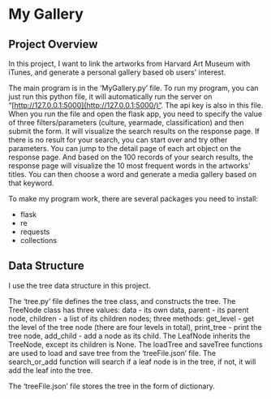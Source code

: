 # My Gallery

## Project Overview
In this project, I want to link the artworks from Harvard Art Museum with iTunes, and generate a personal gallery based ob users' interest.

The main program is in the ‘MyGallery.py’ file. To run my program, you can just run this python file, it will automatically run the server on “[http://127.0.0.1:5000](http://127.0.0.1:5000/)”. The api key is also in this file. When you run the file and open the flask app, you need to specify the value of three filters/parameters (culture, yearmade, classification) and then submit the form. It will visualize the search results on the response page. If there is no result for your search, you can start over and try other parameters. You can jump to the detail page of each art object on the response page. And based on the 100 records of your search results, the response page will visualize the 10 most frequent words in the artworks’ titles. You can then choose a word and generate a media gallery based on that keyword.

To make my program work, there are several packages you need to install: 

- flask
- re
- requests
- collections

## Data Structure

I use the tree data structure in this project.

The ‘tree.py’ file defines the tree class, and constructs the tree.
The TreeNode class has three values: data - its own data, parent - its parent node, children - a list of its children nodes; three methods: get_level - get the level of the tree node (there are four levels in total), print_tree - print the tree node, add_child - add a node as its child.
The LeafNode inherits the TreeNode, except its children is None.
The loadTree and saveTree functions are used to load and save tree from the ‘treeFile.json’ file. 
The search_or_add function will search if a leaf node is in the tree, if not, it will add the leaf into the tree.

The ‘treeFile.json’ file stores the tree in the form of dictionary.

